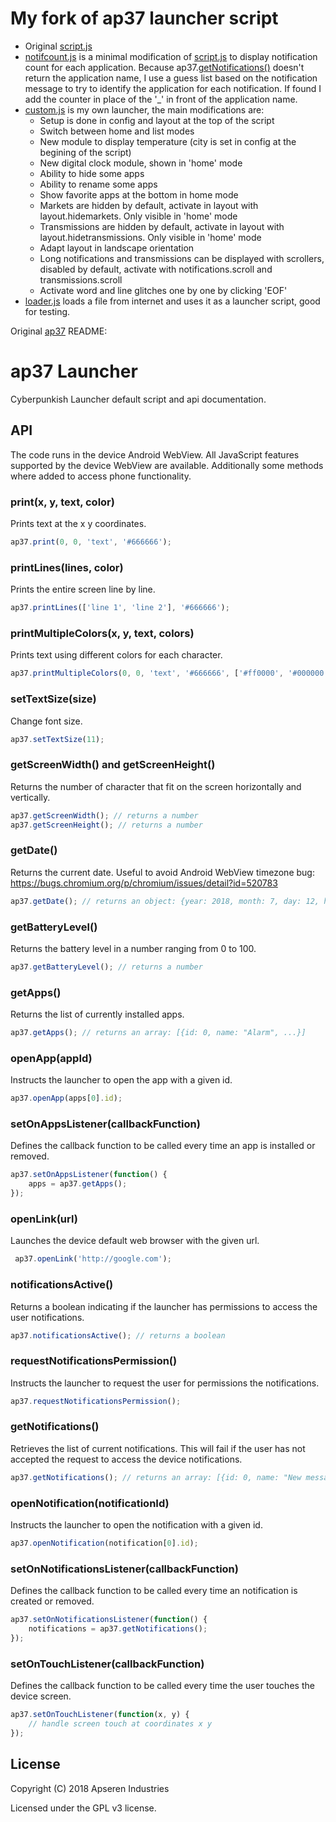 # My fork of ap37 launcher script

- Original [script.js](./script.js)
- [notifcount.js](./notifcount.js) is a minimal modification of [script.js](./script.js) to display notification count for each application. Because ap37.[getNotifications()](https://github.com/apseren/ap37#getnotifications) doesn't return the application name, I use a guess list based on the notification message to try to identify the application for each notification. If found I add the counter in place of the '_' in front of the application name.
- [custom.js](./custom.js) is my own launcher, the main modifications are:
  - Setup is done in config and layout at the top of the script
  - Switch between home and list modes
  - New module to display temperature (city is set in config at the begining of the script)
  - New digital clock module, shown in 'home' mode
  - Ability to hide some apps
  - Ability to rename some apps
  - Show favorite apps at the bottom in home mode
  - Markets are hidden by default, activate in layout with layout.hidemarkets. Only visible in 'home' mode
  - Transmissions are hidden by default, activate in layout with layout.hidetransmissions. Only visible in 'home' mode
  - Adapt layout in landscape orientation
  - Long notifications and transmissions can be displayed with scrollers, disabled by default, activate with notifications.scroll and transmissions.scroll
  - Activate word and line glitches one by one by clicking 'EOF'
- [loader.js](./loader.js) loads a file from internet and uses it as a launcher script, good for testing.

Original [ap37](https://github.com/apseren/ap37) README: 

# ap37 Launcher

Cyberpunkish Launcher default script and api documentation.

## API

The code runs in the device Android WebView. All JavaScript features supported by the device WebView are available. Additionally some methods where added to access phone functionality.

### print(x, y, text, color)
Prints text at the x y coordinates.
```javascript
ap37.print(0, 0, 'text', '#666666');
```

### printLines(lines, color)
Prints the entire screen line by line.
```javascript
ap37.printLines(['line 1', 'line 2'], '#666666');
```

### printMultipleColors(x, y, text, colors)
Prints text using different colors for each character.
```javascript
ap37.printMultipleColors(0, 0, 'text', '#666666', ['#ff0000', '#000000', '#ffffff']);
```

### setTextSize(size)
Change font size.
```javascript
ap37.setTextSize(11);
```

### getScreenWidth() and getScreenHeight()
Returns the number of character that fit on the screen horizontally and vertically.
```javascript
ap37.getScreenWidth(); // returns a number
ap37.getScreenHeight(); // returns a number
```

### getDate()
Returns the current date. Useful to avoid Android WebView timezone bug: https://bugs.chromium.org/p/chromium/issues/detail?id=520783 
```javascript
ap37.getDate(); // returns an object: {year: 2018, month: 7, day: 12, hour: 1, minute: 2, second: 49}
```

### getBatteryLevel()
Returns the battery level in a number ranging from 0 to 100. 
```javascript
ap37.getBatteryLevel(); // returns a number
```

### getApps()
Returns the list of currently installed apps.
```javascript
ap37.getApps(); // returns an array: [{id: 0, name: "Alarm", ...}]
```

### openApp(appId)
Instructs the launcher to open the app with a given id.
```javascript
ap37.openApp(apps[0].id);
```

### setOnAppsListener(callbackFunction)
Defines the callback function to be called every time an app is installed or removed.
```javascript
ap37.setOnAppsListener(function() {
    apps = ap37.getApps();
});
```

### openLink(url)
Launches the device default web browser with the given url.
```javascript
 ap37.openLink('http://google.com');
```

### notificationsActive()
Returns a boolean indicating if the launcher has permissions to access the user notifications.
```javascript
ap37.notificationsActive(); // returns a boolean
```

### requestNotificationsPermission()
Instructs the launcher to request the user for permissions the notifications.
```javascript
ap37.requestNotificationsPermission();
```

### getNotifications()
Retrieves the list of current notifications. This will fail if the user has not accepted the request to access the device notifications.
```javascript
ap37.getNotifications(); // returns an array: [{id: 0, name: "New message", ...}]
```

### openNotification(notificationId)
Instructs the launcher to open the notification with a given id.
```javascript
ap37.openNotification(notification[0].id);
```

### setOnNotificationsListener(callbackFunction)
Defines the callback function to be called every time an notification is created or removed.
```javascript
ap37.setOnNotificationsListener(function() {
    notifications = ap37.getNotifications();
});
```

### setOnTouchListener(callbackFunction)
Defines the callback function to be called every time the user touches the device screen.
```javascript
ap37.setOnTouchListener(function(x, y) {
    // handle screen touch at coordinates x y
});
```

## License

Copyright (C) 2018 Apseren Industries

Licensed under the GPL v3 license.
